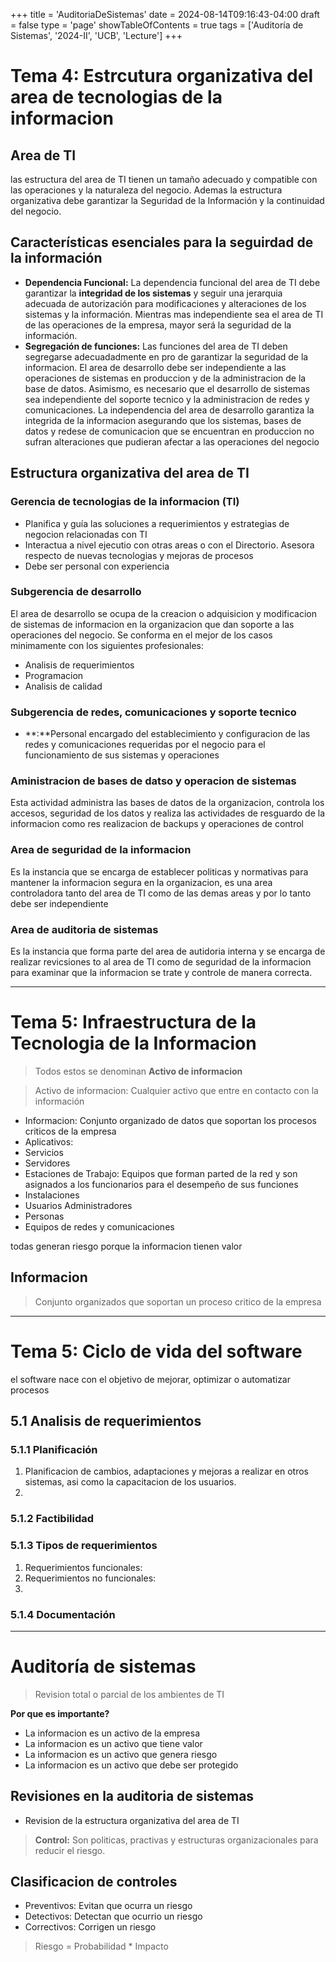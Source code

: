 +++
title = 'AuditoriaDeSistemas'
date = 2024-08-14T09:16:43-04:00
draft = false
type = 'page'
showTableOfContents = true
tags = ['Auditoría de Sistemas', '2024-II', 'UCB', 'Lecture']
+++

# Tema 4: Estrcutura organizativa del area de tecnologias de la informacion

## Area de TI

las estructura del area de TI tienen un tamaño adecuado y compatible con las operaciones y la naturaleza del negocio. Ademas la estructura organizativa debe garantizar la Seguridad de la Información y la continuidad del negocio.

## Características esenciales para la seguirdad de la información

- **Dependencia Funcional:**
  La dependencia funcional del area de TI debe garantizar la **integridad de los sistemas** y seguir una jerarquia adecuada de autorización para modificaciones y alteraciones de los sistemas y la información.
  Mientras mas independiente sea el area de TI de las operaciones de la empresa, mayor será la seguridad de la información.
- **Segregación de funciones:**
  Las funciones del area de TI deben segregarse adecuadadmente en pro de garantizar la seguridad de la informacion.
  El area de desarrollo debe ser independiente a las operaciones de sistemas en produccion y de la administracion de la base de datos. Asimismo, es necesario que el desarrollo de sistemas sea independiente del
  soporte tecnico y la administracion de redes y comunicaciones. La independencia del area de desarrollo garantiza la integrida de la informacion asegurando que los sistemas, bases de datos y redese de comunicacion
  que se encuentran en produccion no sufran alteraciones que pudieran afectar a las operaciones del negocio

## Estructura organizativa del area de TI

### Gerencia de tecnologias de la informacion (TI)

- Planifica y guía las soluciones a requerimientos y estrategias de negocion relacionadas con TI
- Interactua a nivel ejecutio con otras areas o con el Directorio. Asesora respecto de nuevas tecnologias y mejoras de procesos
- Debe ser personal con experiencia

### Subgerencia de desarrollo

El area de desarrollo se ocupa de la creacion o adquisicion y modificacion de sistemas de informacion en la organizacion que dan soporte a las operaciones del negocio.
Se conforma en el mejor de los casos minimamente con los siguientes profesionales:

- Analisis de requerimientos
- Programacion
- Analisis de calidad

### Subgerencia de redes, comunicaciones y soporte tecnico

- **:**Personal encargado del establecimiento y configuracion de las redes y comunicaciones requeridas por el negocio para el funcionamiento de sus sistemas y operaciones

### Aministracion de bases de datso y operacion de sistemas

Esta actividad administra las bases de datos de la organizacion, controla los accesos, seguridad de los datos y realiza las actividades de resguardo de la informacion como res
realizacion de backups y operaciones de control

### Area de seguridad de la informacion

Es la instancia que se encarga de establecer politicas y normativas para mantener la informacion segura en la organizacion, es una area controladora tanto del area de TI como de las demas areas
y por lo tanto debe ser independiente

### Area de auditoria de sistemas

Es la instancia que forma parte del area de autidoria interna y se encarga de realizar revicsiones to al area de TI como de seguridad de la informacion para examinar que la informacion se
trate y controle de manera correcta.

---

# Tema 5: Infraestructura de la Tecnologia de la Informacion

> Todos estos se denominan **Activo de informacion**

> Activo de informacion: Cualquier activo que entre en contacto con la información

- Informacion: Conjunto organizado de datos que soportan los procesos criticos de la empresa
- Aplicativos:
- Servicios
- Servidores
- Estaciones de Trabajo: Equipos que forman parted de la red y son asignados a los funcionarios para el desempeño de sus funciones
- Instalaciones
- Usuarios Administradores
- Personas
- Equipos de redes y comunicaciones

todas generan riesgo porque la informacion tienen valor

## Informacion

> Conjunto organizados que soportan un proceso critico de la empresa

---

# Tema 5: Ciclo de vida del software

el software nace con el objetivo de mejorar, optimizar o automatizar procesos

## 5.1 Analisis de requerimientos

### 5.1.1 Planificación

1. Planificacion de cambios, adaptaciones y mejoras a realizar en otros sistemas, asi como la capacitacion de los usuarios.
2.

### 5.1.2 Factibilidad

### 5.1.3 Tipos de requerimientos

1. Requerimientos funcionales:
2. Requerimientos no funcionales:
3.

### 5.1.4 Documentación

---

# Auditoría de sistemas

> Revision total o parcial de los ambientes de TI

**Por que es importante?**

- La informacion es un activo de la empresa
- La informacion es un activo que tiene valor
- La informacion es un activo que genera riesgo
- La informacion es un activo que debe ser protegido

## Revisiones en la auditoria de sistemas

- Revision de la estructura organizativa del area de TI

> **Control:** Son politicas, practivas y estructuras organizacionales para reducir el riesgo.

## Clasificacion de controles

- Preventivos: Evitan que ocurra un riesgo
- Detectivos: Detectan que ocurrio un riesgo
- Correctivos: Corrigen un riesgo

> Riesgo = Probabilidad \* Impacto
